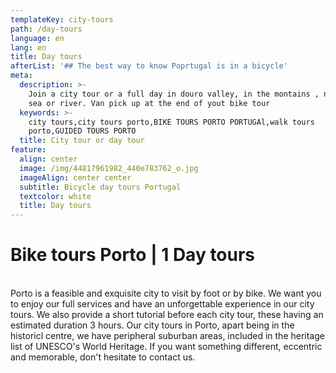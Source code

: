 ```yaml
---
templateKey: city-tours
path: /day-tours
language: en
lang: en
title: Day tours
afterList: '## The best way to know Poprtugal is in a bicycle'
meta:
  description: >-
    Join a city tour or a full day in douro valley, in the montains , near the
    sea or river. Van pick up at the end of yout bike tour
  keywords: >-
    city tours,city tours porto,BIKE TOURS PORTO PORTUGAl,walk tours
    porto,GUIDED TOURS PORTO
  title: City tour or day tour
feature:
  align: center
  image: /img/44817961982_440e783762_o.jpg
  imageAlign: center center
  subtitle: Bicycle day tours Portugal
  textcolor: white
  title: Day tours
---
```

# Bike tours Porto | 1 Day tours

\
Porto is a feasible and exquisite city to visit by foot or by bike. We want you to enjoy our full services and have an unforgettable experience in our city tours. We also provide a short tutorial before each city tour, these having an estimated duration 3 hours. Our city tours in Porto, apart being in the historicl centre, we have peripheral suburban areas, included in the heritage list of UNESCO's World Heritage. If you want something different, eccentric and memorable, don't hesitate to contact us.
